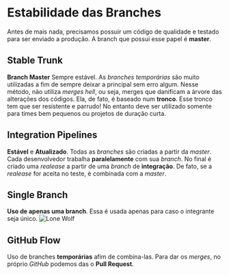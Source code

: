 # Estabilidade das Branches
Antes de mais nada, precisamos possuir um código de qualidade e testado para ser enviado a produção. A branch que possui esse papel é **master**.

## Stable Trunk
**Branch Master** Sempre estável. As *branches temporárias* são muito utilizadas a fim de sempre deixar a principal sem erro algum. Nesse método, não utiliza *merges hell*, ou seja, merges que danificam a árvore das alterações dos códigos. Ela, de fato, é baseado num **tronco**. Esse tronco tem que ser resistente e parrudo! No entanto deve ser utilizado somente  para times bem pequenos ou projetos de duração curta. 

## Integration Pipelines
**Estável** e **Atualizado**.
Todas as *branches* são criadas a partir da *master*. 
Cada desenvolvedor trabalha **paralelamente** com sua *branch*.
No final é criado uma *realease* a partir de uma *branch* de **integração**. De fato, se a *realease* for aceita no teste, é combinada com a *master*.

## Single Branch
**Uso de apenas uma branch**.
Essa é usada apenas para caso o integrante seja único.
![Lone Wolf](https://d2v0x26thbzlwf.cloudfront.net/prod/190/img/rId20wtyy91xi.1a6.png)

## GitHub Flow

Uso de branches **temporárias** afim de combina-las.
Para dar os *merges*, no próprio *GitHub* podemos das o **Pull Request**.
<!--stackedit_data:
eyJoaXN0b3J5IjpbLTEzMzAxOTczMjUsMTE3MzEzMTIzNywxOD
M0NjE5NzUsMTQ2NzUzODYwNCwtMzI2MzUzNzM4XX0=
-->